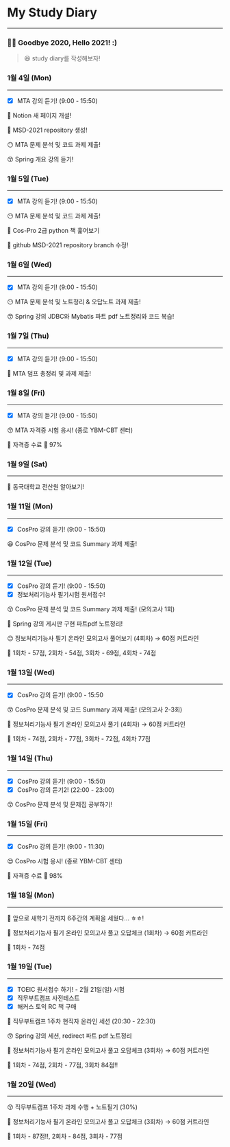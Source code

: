 # My Study Diary

---

### 👋🏼 Goodbye 2020, Hello 2021! :)

> 😆 study diary를 작성해보자!

### 1월 4일 (Mon)

---

- [x]  MTA 강의 듣기! (9:00 - 15:50)

🎉 Notion 새 페이지 개설!

🎉 MSD-2021 repository 생성!

😶 MTA 문제 분석 및 코드 과제 제출!

😙 Spring 개요 강의 듣기!

### 1월 5일 (Tue)

---

- [x]  MTA 강의 듣기! (9:00 - 15:50)

😶 MTA 문제 분석 및 코드 과제 제출!

🤭 Cos-Pro 2급 python 책 훑어보기

🙂 github MSD-2021 repository branch 수정!

### 1월 6일 (Wed)

---

- [x]  MTA 강의 듣기! (9:00 - 15:50)

😶 MTA 문제 분석 및 노트정리 & 오답노트 과제 제출!

😙 Spring 강의 JDBC와 Mybatis 파트 pdf 노트정리와 코드 복습!

### 1월 7일 (Thu)

---

- [x]  MTA 강의 듣기! (9:00 - 15:50)

🙂 MTA 덤프 총정리 및 과제 제출!

### 1월 8일 (Fri)

---

- [x]  MTA 강의 듣기! (9:00 - 15:50)

😙 MTA 자격증 시험 응시! (종로 YBM-CBT 센터)

🎉 자격증 수료 🎉 97%

### 1월 9일 (Sat)

---

🙂 동국대학교 전산원 알아보기!

### 1월 11일 (Mon)

---

- [x]  CosPro 강의 듣기! (9:00 - 15:50)

😆 CosPro 문제 분석 및 코드 Summary 과제 제출!

### 1월 12일 (Tue)

---

- [x]  CosPro 강의 듣기! (9:00 - 15:50)
- [x]  정보처리기능사 필기시험 원서접수!

😙 CosPro 문제 분석 및 코드 Summary 과제 제출! (모의고사 1회)

🙂 Spring 강의 게시판 구현 파트pdf 노트정리!

😑 정보처리기능사 필기 온라인 모의고사 풀어보기 (4회차) → 60점 커트라인

📝 1회차 - 57점, 2회차 - 54점, 3회차 - 69점, 4회차 - 74점

### 1월 13일 (Wed)

---

- [x]  CosPro 강의 듣기! (9:00 - 15:50

😙 CosPro 문제 분석 및 코드 Summary 과제 제출! (모의고사 2-3회)

🤭 정보처리기능사 필기 온라인 모의고사 풀기 (4회차) → 60점 커트라인

📝 1회차 - 74점, 2회차 - 77점, 3회차 - 72점, 4회차 77점

### 1월 14일 (Thu)

---

- [x]  CosPro 강의 듣기! (9:00 - 15:50)
- [x]  CosPro 강의 듣기2! (22:00 - 23:00)

😙 CosPro 문제 분석 및 문제집 공부하기! 

### 1월 15일 (Fri)

---

- [x]  CosPro 강의 듣기! (9:00 - 11:30)

😍 CosPro 시험 응시! (종로 YBM-CBT 센터)

🎉 자격증 수료 🎉 98%

### 1월 18일 (Mon)

---

📝 앞으로 새학기 전까지 6주간의 계획을 세웠다... ㅎㅎ!

🙂 정보처리기능사 필기 온라인 모의고사 풀고 오답체크 (1회차) → 60점 커트라인

📝 1회차 - 74점

### 1월 19일 (Tue)

---

- [x]  TOEIC 원서접수 하기! - 2월 21일(일) 시험
- [x]  직무부트캠프 사전테스트
- [x]  해커스 토익 RC 책 구매

🤭 직무부트캠프 1주차 현직자 온라인 세션 (20:30 - 22:30)

😙 Spring 강의 세션, redirect 파트 pdf 노트정리

🙂 정보처리기능사 필기 온라인 모의고사 풀고 오답체크 (3회차) → 60점 커트라인

📝 1회차 - 74점, 2회차 - 77점, 3회차 84점!!

### 1월 20일 (Wed)

---

😙 직무부트캠프 1주차 과제 수행 + 노트필기 (30%)

🙂 정보처리기능사 필기 온라인 모의고사 풀고 오답체크 (3회차) → 60점 커트라인

📝 1회차 - 87점!!, 2회차 - 84점, 3회차 - 77점